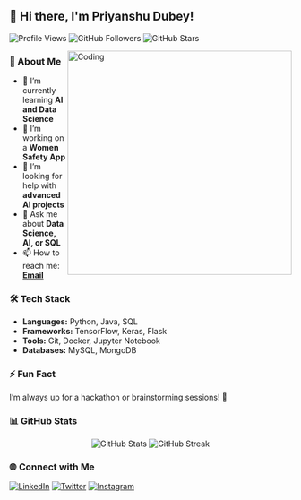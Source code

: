 ## 👋 Hi there, I'm Priyanshu Dubey!

![Profile Views](https://komarev.com/ghpvc/?username=priyanshu9896&label=Profile%20views&color=0e75b6&style=flat)
![GitHub Followers](https://img.shields.io/github/followers/priyanshu9896?label=Followers&style=social)
![GitHub Stars](https://img.shields.io/github/stars/priyanshu9896?label=Stars&style=social)

<img align="right" alt="Coding" width="400" src="https://media.giphy.com/media/qgQUggAC3Pfv687qPC/giphy.gif">

### 🚀 About Me
- 🌱 I’m currently learning **AI and Data Science**
- 🔭 I’m working on a **Women Safety App**
- 🤔 I’m looking for help with **advanced AI projects**
- 💬 Ask me about **Data Science, AI, or SQL**
- 📫 How to reach me: **[Email](mailto:priyanshudubey9896@gmail.com)**

### 🛠️ Tech Stack
- **Languages:** Python, Java, SQL
- **Frameworks:** TensorFlow, Keras, Flask
- **Tools:** Git, Docker, Jupyter Notebook
- **Databases:** MySQL, MongoDB

### ⚡ Fun Fact
I’m always up for a hackathon or brainstorming sessions! 🚀

### 📊 GitHub Stats
<p align="center">
  <img src="https://github-readme-stats.vercel.app/api?username=priyanshu9896&show_icons=true&theme=radical" alt="GitHub Stats">
  <img src="https://github-readme-streak-stats.herokuapp.com/?user=priyanshu9896&theme=radical" alt="GitHub Streak">
</p>

### 🌐 Connect with Me
[![LinkedIn](https://img.shields.io/badge/-LinkedIn-0077B5?style=flat&logo=Linkedin&logoColor=white)](https://www.linkedin.com/in/priyanshu-dubey-962b34321/)
[![Twitter](https://img.shields.io/badge/-Twitter-1DA1F2?style=flat&logo=Twitter&logoColor=white)](https://x.com/priyanshu_9896_)
[![Instagram](https://img.shields.io/badge/-Instagram-E4405F?style=flat&logo=Instagram&logoColor=white)](https://www.instagram.com/priyansh_.69/)

<!--
**priyanshu9896/priyanshu9896** is a ✨ special ✨ repository because its `README.md` appears on your GitHub profile.
-->
